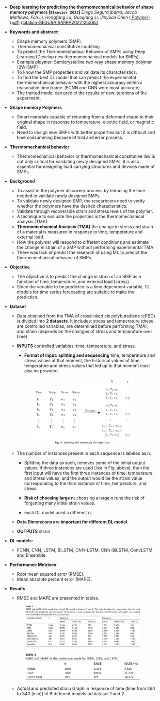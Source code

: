- **Deep learning for predicting the thermomechanical behavior of shape
memory polymers**
 **[`Elsevier 2022`]** *Diego Segura Ibarra, Jacob Mathews, Fan Li, Hongfang Lu, Guoqiang Li, Jinyuan Chen* [( Polymer)](https://www.sciencedirect.com/science/article/abs/pii/S0032386122008825) [(pdf)](./paper-pdf/Polymer%20paper.pdf) [(citation-SEGURAIBARRA2022125395)](./../citation_articles.md)

 - **Keywords and abstract**:
    - Shape memory polymers (SMP).
    - Thermomechanical constitutive modeling
    - To predict the Thermomechanical Behavior of SMPs using Deep Learning (Develop new thermomechanical models for SMPs).
    - Example ploymer: Semicrystalline two-way shape memory polymer (2W-SMP)
    - To know the SMP properties and validate its characteristics.
    - To find the best DL model that can predict the experiemntal thermomechanical behavior with the highest accuracy within a reasonable time frame. (FCNN and CNN were most accurate).
    - The trained model can predict the results of new iterations of the experiment.

- **Shape memory Polymers**
    - Smart materials capable of returning from a deformed shape to their original shape in response to temperature, electric field, or magnetic field.
    - Need to design new SMPs with better properties but it is difficult and time consumming because of trial and error process.

- **Thermomechanical behavior**
    - Thermomechanical behavior or thermomechanical constitutive law is not only critical for validating newly designed SMPs, it is also essential for designing load carrying structures and devices made of SMPs.

- **Background**
    - To assist in the polymer discovery process by reducing the time needed to validate newly designed SMPs.
    - To validate newly designed SMP, the researhcers need to verify whether the polymers have the desired characteristics.
    - Validate through recoverable strain and stress levels of the polymer.
    - A technique to evaluate the properties is the thermomechanical analysis (TMA).
    - **Thermomechanical Analysis (TMA)** the change in stress and strain of a material is measured in response to time, temperature and external load.
    - How the polymer will respond to different conditions and estimate the change in strain of a SMP without performing experimental TMA.
    - There was lack of predict the research of using ML to predict the thermomechanical behavior of SMPs.

- **Objective**
    - The objective is to predict the change in strain of an SMP as a function of time, temperature, and external load (stress).
    - Since the variable to be predicted is a time dependent variable, DL models for time series forecasting are suitable to make the prediction.

- **Dataset**
    - Data obtained from the TMA of crosslinked cis polybutadiene (cPBD) is divided into **2 datasets**. It includes: stress and temperature (these are controlled variables, are determined before performing TMA), and strain (depends on the changes of stress and temperature over time).

    - **INPUTS** controlled variables: time, temperature, and stress.
    
        - **Format of Input: splitting and sequencing** time, temperature and stress values at that moment, the historical values of time, temperature and stress values that led up to that moment must also be provided.

  <p align="center">
  <img src="./images/SMP-polymer-DL.PNG" width="70%">
  </p>

    - The number of instances present in each sequence is labeled as n.
        - Splitting the data as such, removes some of the initial output values. if three instances are used (like in Fig. above), then the first input will have the first three instances of time, temperature, and stress values, and the output would be the strain value corresponding to the third instance of time, temperature, and stress.

        - **Risk of choosing large n:** choosing a large n runs the risk of forgetting many initial strain values.
        - each DL model used a different n. 
    
    - **Data Dimensions are important for different DL model.**

    - **OUTPUTS** strain

- **DL models:**
    - FCNN, CNN, LSTM, BiLSTM, CNN-LSTM, CNN-BiLSTM, ConvLSTM and Ensemble.

- **Performance Metrices:**
    - Root mean squared error (RMSE).
    - Mean absolute percent error (MAPE).


- **Results**
    - RMSE and MAPE are presented in tables.
    <p align="center">
    <img src="./images/SMP-polymer-table.PNG" width="80%">
    </p>

    <p align="center">
    <img src="./images/SMP-polymer-table-1.PNG" width="80%">
    </p>

    - Actual and predicted strain Graph in response of time (time from 260 to 340 (min)) of 8 different models od dataset 1 and 2.


